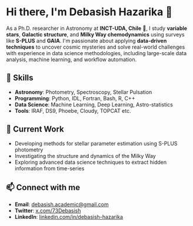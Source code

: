 # Hi there, I'm Debasish Hazarika 👋  

As a Ph.D. researcher in Astronomy at **INCT-UDA, Chile** 🌌, I study **variable stars**, **Galactic structure**, and **Milky Way chemodynamics** using surveys like **S-PLUS** and **GAIA**. I'm passionate about applying **data-driven techniques** to uncover cosmic mysteries and solve real-world challenges with experience in data science methodologies, including large-scale data analysis, machine learning, and workflow automation.

## 🚀 Skills  
- **Astronomy**: Photometry, Spectroscopy, Stellar Pulsation  
- **Programming**: Python, IDL, Fortran, Bash, R, C++ 
- **Data Science**: Machine Learning, Deep Learning, Astro-statistics
- **Tools**: IRAF, DS9, Phoebe, Cloudy, TOPCAT etc.

## 🌟 Current Work  
- Developing methods for stellar parameter estimation using S-PLUS photometry
- Investigating the structure and dynamics of the Milky Way
- Exploring advanced data science techniques to extract hidden information from time-series 

## 📫 Connect with me 
- **Email**: [debasish.academic@gmail.com](mailto:debasish.academic@gmail.com)  
- **Twitter**: [x.com/73Debasish](https://x.com/73Debasish)  
- **LinkedIn**: [linkedin.com/in/debasish-hazarika](https://linkedin.com/in/debasish-hazarika)  

<!--
**DebasishHazarika/DebasishHazarika** is a ✨ _special_ ✨ repository because its `README.md` (this file) appears on your GitHub profile.

Here are some ideas to get you started:

- 🔭 I’m currently working on ...
- 🌱 I’m currently learning ...
- 👯 I’m looking to collaborate on ...
- 🤔 I’m looking for help with ...
- 💬 Ask me about ...
- 📫 How to reach me: ...
- 😄 Pronouns: ...
- ⚡ Fun fact: ...
-->
